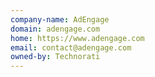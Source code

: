 ```yaml
---
company-name: AdEngage
domain: adengage.com
home: https://www.adengage.com
email: contact@adengage.com
owned-by: Technorati
---
```




